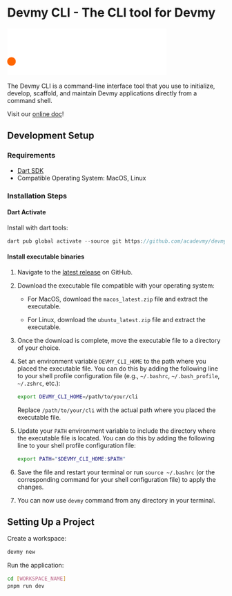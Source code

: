 # Devmy CLI - The CLI tool for Devmy

<img src="/devmy.svg" alt="Devmy CLI logo" height="108px"/>

The Devmy CLI is a command-line interface tool that you use to initialize, develop, scaffold,
and maintain Devmy applications directly from a command shell.

Visit our [online doc](https://clidocs-devmy-pillars-projects.vercel.app)!

## Development Setup

### Requirements

- [Dart SDK](https://dart.dev/get-dart)
- Compatible Operating System: MacOS, Linux

### Installation Steps

#### Dart Activate

Install with dart tools:

```dart
dart pub global activate --source git https://github.com/acadevmy/devmy_cli
```


#### Install executable binaries

1. Navigate to the [latest release](https://github.com/acadevmy/devmy_cli/releases/latest) on GitHub.

2. Download the executable file compatible with your operating system:

    - For MacOS, download the `macos_latest.zip` file and extract the executable.

    - For Linux, download the `ubuntu_latest.zip` file and extract the executable.

3. Once the download is complete, move the executable file to a directory of your choice.

4. Set an environment variable `DEVMY_CLI_HOME` to the path where you placed the executable file. You can do this by
   adding the following line to your shell profile configuration file (e.g., `~/.bashrc`, `~/.bash_profile`, `~/.zshrc`,
   etc.):

   ```bash
   export DEVMY_CLI_HOME=/path/to/your/cli
   ```

   Replace `/path/to/your/cli` with the actual path where you placed the executable file.

5. Update your `PATH` environment variable to include the directory where the executable file is located. You can do
   this by adding the following line to your shell profile configuration file:

   ```bash
   export PATH="$DEVMY_CLI_HOME:$PATH"
   ```

6. Save the file and restart your terminal or run `source ~/.bashrc` (or the corresponding command for your shell
   configuration file) to apply the changes.

7. You can now use `devmy` command from any directory in your terminal.

## Setting Up a Project

Create a workspace:

```bash
devmy new
```

Run the application:

```bash
cd [WORKSPACE_NAME]
pnpm run dev
```
